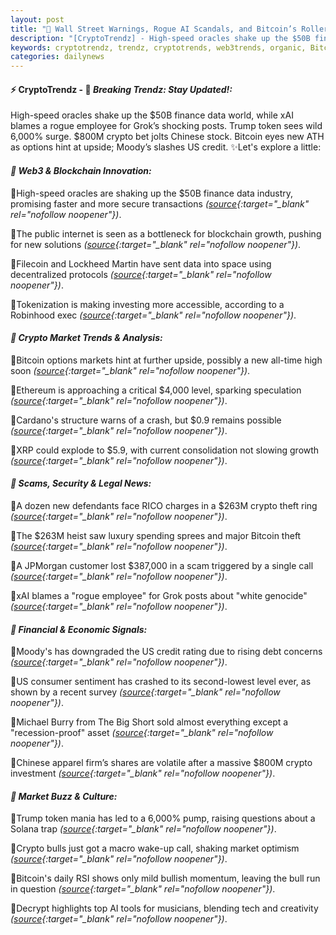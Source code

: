 ```yaml
---
layout: post
title: "🌌 Wall Street Warnings, Rogue AI Scandals, and Bitcoin’s Rollercoaster Finale"
description: "[CryptoTrendz] - High-speed oracles shake up the $50B finance data world, while xAI blames a rogue employee for Grok’s shocking posts. Trump token sees wild 6,000% surge. $800M crypto bet jolts Chinese stock. Bitcoin eyes new ATH as options hint at upside; Moody’s slashes US credit."
keywords: cryptotrendz, trendz, cryptotrends, web3trends, organic, Bitcoin, Web3, CEO, Trading, Market, Crypto, BTC, AI, Growth, Token, XRP
categories: dailynews
---
```


#### ⚡ CryptoTrendz - 📌 *Breaking Trendz: Stay Updated!:*

High-speed oracles shake up the $50B finance data world, while xAI blames a rogue employee for Grok’s shocking posts. Trump token sees wild 6,000% surge. $800M crypto bet jolts Chinese stock. Bitcoin eyes new ATH as options hint at upside; Moody’s slashes US credit. ✨Let's explore a little:


#### *🔖  Web3 & Blockchain Innovation:*  

🔹High-speed oracles are shaking up the $50B finance data industry, promising faster and more secure transactions *([source](https://s.avyag.com/djrl){:target="_blank" rel="nofollow noopener"})*.  

🔹The public internet is seen as a bottleneck for blockchain growth, pushing for new solutions *([source](https://s.avyag.com/ug5h){:target="_blank" rel="nofollow noopener"})*.  

🔹Filecoin and Lockheed Martin have sent data into space using decentralized protocols *([source](https://s.avyag.com/vjlj){:target="_blank" rel="nofollow noopener"})*.  

🔹Tokenization is making investing more accessible, according to a Robinhood exec *([source](https://s.avyag.com/g0oz){:target="_blank" rel="nofollow noopener"})*.  

#### *🔖  Crypto Market Trends & Analysis:*  

🔹Bitcoin options markets hint at further upside, possibly a new all-time high soon *([source](https://s.avyag.com/pubu){:target="_blank" rel="nofollow noopener"})*.  

🔹Ethereum is approaching a critical $4,000 level, sparking speculation *([source](https://s.avyag.com/xmpn){:target="_blank" rel="nofollow noopener"})*.  

🔹Cardano's structure warns of a crash, but $0.9 remains possible *([source](https://s.avyag.com/xna0){:target="_blank" rel="nofollow noopener"})*.  

🔹XRP could explode to $5.9, with current consolidation not slowing growth *([source](https://s.avyag.com/t7l7){:target="_blank" rel="nofollow noopener"})*.  

#### *🔖  Scams, Security & Legal News:*  

🔹A dozen new defendants face RICO charges in a $263M crypto theft ring *([source](https://s.avyag.com/toig){:target="_blank" rel="nofollow noopener"})*.  

🔹The $263M heist saw luxury spending sprees and major Bitcoin theft *([source](https://s.avyag.com/7pw9){:target="_blank" rel="nofollow noopener"})*.  

🔹A JPMorgan customer lost $387,000 in a scam triggered by a single call *([source](https://s.avyag.com/3i0r){:target="_blank" rel="nofollow noopener"})*.  

🔹xAI blames a "rogue employee" for Grok posts about "white genocide" *([source](https://s.avyag.com/anz0){:target="_blank" rel="nofollow noopener"})*.  

#### *🔖  Financial & Economic Signals:*  

🔹Moody's has downgraded the US credit rating due to rising debt concerns *([source](https://s.avyag.com/hlvu){:target="_blank" rel="nofollow noopener"})*.  

🔹US consumer sentiment has crashed to its second-lowest level ever, as shown by a recent survey *([source](https://s.avyag.com/0787){:target="_blank" rel="nofollow noopener"})*.  

🔹Michael Burry from The Big Short sold almost everything except a "recession-proof" asset *([source](https://s.avyag.com/8ino){:target="_blank" rel="nofollow noopener"})*.  

🔹Chinese apparel firm’s shares are volatile after a massive $800M crypto investment *([source](https://s.avyag.com/hrtv){:target="_blank" rel="nofollow noopener"})*.  

#### *🔖  Market Buzz & Culture:*  

🔹Trump token mania has led to a 6,000% pump, raising questions about a Solana trap *([source](https://s.avyag.com/a7y0){:target="_blank" rel="nofollow noopener"})*.  

🔹Crypto bulls just got a macro wake-up call, shaking market optimism *([source](https://s.avyag.com/hxt3){:target="_blank" rel="nofollow noopener"})*.  

🔹Bitcoin's daily RSI shows only mild bullish momentum, leaving the bull run in question *([source](https://s.avyag.com/fjd0){:target="_blank" rel="nofollow noopener"})*.  

🔹Decrypt highlights top AI tools for musicians, blending tech and creativity *([source](https://s.avyag.com/7c2k){:target="_blank" rel="nofollow noopener"})*.